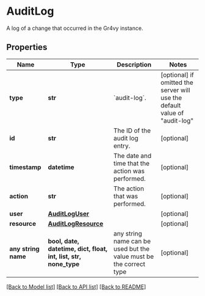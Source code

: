 # AuditLog

A log of a change that occurred in the Gr4vy instance.

## Properties
Name | Type | Description | Notes
------------ | ------------- | ------------- | -------------
**type** | **str** | &#x60;audit-log&#x60;. | [optional]  if omitted the server will use the default value of "audit-log"
**id** | **str** | The ID of the audit log entry. | [optional] 
**timestamp** | **datetime** | The date and time that the action was performed. | [optional] 
**action** | **str** | The action that was performed. | [optional] 
**user** | [**AuditLogUser**](AuditLogUser.md) |  | [optional] 
**resource** | [**AuditLogResource**](AuditLogResource.md) |  | [optional] 
**any string name** | **bool, date, datetime, dict, float, int, list, str, none_type** | any string name can be used but the value must be the correct type | [optional]

[[Back to Model list]](../README.md#documentation-for-models) [[Back to API list]](../README.md#documentation-for-api-endpoints) [[Back to README]](../README.md)


